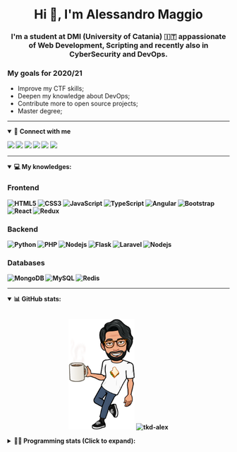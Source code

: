 <h1 align="center">Hi 👋, I'm Alessandro Maggio</h1>
<h3 align="center">I'm a student at DMI (University of Catania) 🇮🇹 appassionate of Web Development, Scripting and recently also in CyberSecurity and DevOps.</h3>

### My goals for 2020/21
- Improve my CTF skills;
- Deepen my knowledge about DevOps;
- Contribute more to open source projects;
- Master degree;

____

<details open>
<summary>🤝 <b>Connect with me<b></summary>

<p align = "center">

[<img src="https://img.shields.io/badge/twitter-1DA1F2.svg?&style=for-the-badge&logo=twitter&logoColor=white" />](https://twitter.com/TkdAxel)
[<img src ="https://img.shields.io/badge/portfolio-web-%23.svg?&style=for-the-badge&logo=&logoColor=white%22">](https://alessandromaggio.it/)
[<img src ="https://img.shields.io/badge/Telegram-1ca0f1.svg?&style=for-the-badge&logo=Telegram&logoColor=white%22&link=https://t.me/TkdAlex">](https://t.me/TkdAlex/)
[<img src="https://img.shields.io/badge/gmail-c14438.svg?&style=for-the-badge&logo=Gmail&logoColor=white&link=mailto:alex.tkd.alex@gmail.com"/>](mailto:alex.tkd.alex@gmail.com)
[<img src="https://img.shields.io/badge/linkedin-0077B5.svg?&style=for-the-badge&logo=linkedin&logoColor=white" />](https://www.linkedin.com/in/aalessandromaggio/)
[<img src = "https://img.shields.io/badge/instagram-E4405F.svg?&style=for-the-badge&logo=instagram&logoColor=white">](https://www.instagram.com/tkd_alex/)
<!--- [![Visits Badge](https://badges.pufler.dev/visits/tkd-alex/tkd-alex?style=for-the-badge&color=blue)](https://github.com/tkd-alex/tkd-alex) -->

</p>

</details>

---

<details open>
<summary>💻 <b>My knowledges</b>: </summary>

### Frontend
![HTML5](https://img.shields.io/badge/-HTML5-E34F26.svg?style=for-the-badge&logo=html5&logoColor=ffffff)
![CSS3](https://img.shields.io/badge/-CSS3-1572B6.svg?style=for-the-badge&logo=css3)
![JavaScript](https://img.shields.io/badge/-JavaScript-282C34?style=for-the-badge&logo=javascript)
![TypeScript](https://img.shields.io/badge/-TypeScript-007ACC?style=for-the-badge&logo=typescript)
![Angular](https://img.shields.io/badge/-Angular-DD0031?style=for-the-badge&logo=angular)
![Bootstrap](https://img.shields.io/badge/-Bootstrap-563D7C.svg?style=for-the-badge&logo=bootstrap)
![React](https://img.shields.io/badge/-React-282C34.svg?style=for-the-badge&logo=react&logoColor=ffffff)
![Redux](https://img.shields.io/badge/-Redux-764ABC.svg?style=for-the-badge&logo=redux)

### Backend
![Python](https://img.shields.io/badge/-Python-3776AB.svg?style=for-the-badge&logo=Python&logoColor=ffffff)
![PHP](https://img.shields.io/badge/-PHP-777BB4.svg?style=for-the-badge&logo=PHP&logoColor=ffffff)
![Nodejs](https://img.shields.io/badge/-Bash-4EAA25.svg?style=for-the-badge&logo=gnu-bash&logoColor=ffffff)
![Flask](https://img.shields.io/badge/-Flask-282C34.svg?style=for-the-badge&logo=flask)
![Laravel](https://img.shields.io/badge/-Laravel-FF2D20.svg?style=for-the-badge&logo=laravel&logoColor=ffffff)
![Nodejs](https://img.shields.io/badge/-Nodejs-339933.svg?style=for-the-badge&logo=Node.js&logoColor=ffffff)

### Databases
![MongoDB](https://img.shields.io/badge/-MongoDB-47A248?style=for-the-badge&logo=mongodb&logoColor=ffffff)
![MySQL](https://img.shields.io/badge/-MySQL-4479A1?style=for-the-badge&logo=mysql&logoColor=ffffff)
![Redis](https://img.shields.io/badge/-Redis-DC382D?style=for-the-badge&logo=Redis&logoColor=ffffff)

</details>

---

<details open>
 <summary>📊 <b>GitHub stats</b>: </summary>

<br>

<p align = "center">
    <img src="https://raw.githubusercontent.com/Tkd-Alex/tkd-alex/master/images/321517cd-ff68-41a7-b0d1-e765680568a7-8b6448d9-c944-4146-b633-adbdd25cb471-v1.png" height="250" />
    <img src="https://github-readme-stats.vercel.app/api?username=tkd-alex&show_icons=true&count_private=true&hide_border=true&line_height=25" alt="tkd-alex">
</p>

</design>

<details>
 <summary>👨‍💻 <b>Programming stats (Click to expand)</b>: </summary>
 
<!--START_SECTION:waka-->
**I'm an Early 🐤** 

```text
🌞 Morning    397 commits    █████░░░░░░░░░░░░░░░░░░░░   21.62% 
🌆 Daytime    741 commits    ██████████░░░░░░░░░░░░░░░   40.36% 
🌃 Evening    653 commits    █████████░░░░░░░░░░░░░░░░   35.57% 
🌙 Night      45 commits     ░░░░░░░░░░░░░░░░░░░░░░░░░   2.45%

```
📅 **I'm Most Productive on Wednesday** 

```text
Monday       314 commits    ████░░░░░░░░░░░░░░░░░░░░░   17.1% 
Tuesday      299 commits    ████░░░░░░░░░░░░░░░░░░░░░   16.29% 
Wednesday    337 commits    ████░░░░░░░░░░░░░░░░░░░░░   18.36% 
Thursday     314 commits    ████░░░░░░░░░░░░░░░░░░░░░   17.1% 
Friday       222 commits    ███░░░░░░░░░░░░░░░░░░░░░░   12.09% 
Saturday     177 commits    ██░░░░░░░░░░░░░░░░░░░░░░░   9.64% 
Sunday       173 commits    ██░░░░░░░░░░░░░░░░░░░░░░░   9.42%

```


📊 **This Week I Spent My Time On** 

```text
⌚︎ Time Zone: Europe/Rome

💬 Programming Languages: 
Python                   9 hrs 32 mins       ██████████░░░░░░░░░░░░░░░   42.3% 
JavaScript               4 hrs 28 mins       █████░░░░░░░░░░░░░░░░░░░░   19.88% 
YAML                     2 hrs 22 mins       ██░░░░░░░░░░░░░░░░░░░░░░░   10.53% 
Docker                   1 hr 35 mins        █░░░░░░░░░░░░░░░░░░░░░░░░   7.06% 
JSON                     1 hr 29 mins        █░░░░░░░░░░░░░░░░░░░░░░░░   6.59%

🔥 Editors: 
VS Code                  19 hrs 5 mins       █████████████████████░░░░   84.67% 
Sublime Text             3 hrs 27 mins       ███░░░░░░░░░░░░░░░░░░░░░░   15.33%

🐱‍💻 Projects: 
GramAddict               10 hrs 46 mins      ████████████░░░░░░░░░░░░░   47.81% 
WhatsApp-Web-Backup-Servi7 hrs 50 mins       ████████░░░░░░░░░░░░░░░░░   34.81% 
Unknown Project          3 hrs 21 mins       ███░░░░░░░░░░░░░░░░░░░░░░   14.87% 
tkdalex.github.io        30 mins             ░░░░░░░░░░░░░░░░░░░░░░░░░   2.27% 
WhatsDump-Docker-HTTP    2 mins              ░░░░░░░░░░░░░░░░░░░░░░░░░   0.18%

💻 Operating System: 
Linux                    22 hrs 32 mins      █████████████████████████   100.0%

```

**I Mostly Code in Python** 

```text
Python                   27 repos            ██████████░░░░░░░░░░░░░░░   39.71% 
JavaScript               11 repos            ████░░░░░░░░░░░░░░░░░░░░░   16.18% 
PHP                      5 repos             █░░░░░░░░░░░░░░░░░░░░░░░░   7.35% 
CSS                      5 repos             █░░░░░░░░░░░░░░░░░░░░░░░░   7.35% 
HTML                     5 repos             █░░░░░░░░░░░░░░░░░░░░░░░░   7.35%

```



<!--END_SECTION:waka-->

</details>
